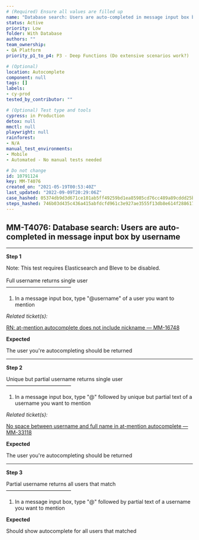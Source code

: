 ```yaml
---
# (Required) Ensure all values are filled up
name: "Database search: Users are auto-completed in message input box by username"
status: Active
priority: Low
folder: With Database
authors: ""
team_ownership: 
- QA Platform
priority_p1_to_p4: P3 - Deep Functions (Do extensive scenarios work?)

# (Optional)
location: Autocomplete
component: null
tags: []
labels: 
- cy-prod
tested_by_contributor: ""

# (Optional) Test type and tools
cypress: in Production
detox: null
mmctl: null
playwright: null
rainforest: 
- N/A
manual_test_environments:
- Mobile
- Automated - No manual tests needed

# Do not change
id: 10791124
key: MM-T4076
created_on: "2021-05-19T00:53:40Z"
last_updated: "2022-09-09T20:29:06Z"
case_hashed: 05374db9d3d671ce101ab5ff49259bd1ea85985cd76cc489a89cddd25bf0bd83f259383563589b2de767932c82f29c4d
steps_hashed: 746b03d435c436a415abfdcfd961c3e927ae3555f13db8e614f28861794033d2898c04f944ea8fecc45bbd1dd9c65368
---
```


<!-- (Auto-generated) Based on frontmatter's "key" and "name" -->

## MM-T4076: Database search: Users are auto-completed in message input box by username

---

**Step 1**

Note: This test requires Elasticsearch and Bleve to be disabled.\
\
Full username returns single user\
–––––––––––––––––––––––––

1. In a message input box, type "@username" of a user you want to mention

_Related ticket(s):_

[RN: at-mention autocomplete does not include nickname — MM-16748](https://mattermost.atlassian.net/browse/MM-16748)

**Expected**

The user you're autocompleting should be returned

---

**Step 2**

Unique but partial username returns single user\
–––––––––––––––––––––––––

1. In a message input box, type "@" followed by unique but partial text of a username you want to mention

_Related ticket(s):_

[No space between username and full name in at-mention autocomplete — MM-33118](https://mattermost.atlassian.net/browse/MM-33118)

**Expected**

The user you're autocompleting should be returned

---

**Step 3**

Partial username returns all users that match\
–––––––––––––––––––––––––

1. In a message input box, type "@" followed by partial text of a username you want to mention

**Expected**

Should show autocomplete for all users that matched
